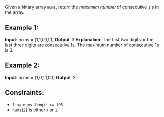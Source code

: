 Given a binary array `nums`, return the *maximum number* of consecutive `1`'s in the array.

## Example 1:
**Input**: nums = [1,1,0,1,1,1]
**Output**: 3
**Explanation**: The first two digits or the last three digits are consecutive 1s. The maximum number of consecutive 1s is 3.

## Example 2:
**Input**: nums = [1,0,1,1,0,1]
**Output**: 2

## Constraints:
- `1 <= nums.length <= 105`
- `nums[i]` is either `0` or `1`.
